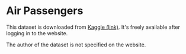 # Air Passengers

This dataset is downloaded from [Kaggle (link)](https://www.kaggle.com/datasets/chirag19/air-passengers). It's freely available after logging in to the website. 

The author of the dataset is not specified on the website. 